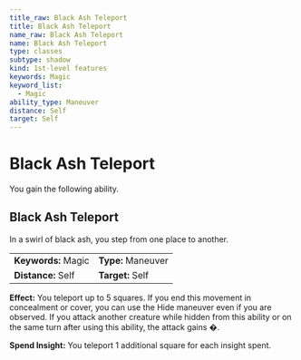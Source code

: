 ```yaml
---
title_raw: Black Ash Teleport
title: Black Ash Teleport
name_raw: Black Ash Teleport
name: Black Ash Teleport
type: classes
subtype: shadow
kind: 1st-level features
keywords: Magic
keyword_list:
  - Magic
ability_type: Maneuver
distance: Self
target: Self
---
```


# Black Ash Teleport

You gain the following ability.

## Black Ash Teleport

In a swirl of black ash, you step from one place to another.

|                     |                    |
| :------------------ | :----------------- |
| **Keywords:** Magic | **Type:** Maneuver |
| **Distance:** Self  | **Target:** Self   |

**Effect:** You teleport up to 5 squares. If you end this movement in concealment or cover, you can use the Hide maneuver even if you are observed. If you attack another creature while hidden from this ability or on the same turn after using this ability, the attack gains �.

**Spend Insight:** You teleport 1 additional square for each insight spent.
